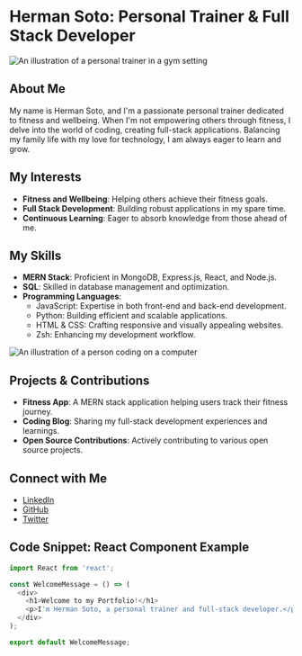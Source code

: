 
# Herman Soto: Personal Trainer & Full Stack Developer

![An illustration of a personal trainer in a gym setting](/mnt/data/Illustration_of_a_personal_trainer_in_a_gym_settin.png)

## About Me

My name is Herman Soto, and I'm a passionate personal trainer dedicated to fitness and wellbeing. When I'm not empowering others through fitness, I delve into the world of coding, creating full-stack applications. Balancing my family life with my love for technology, I am always eager to learn and grow.

## My Interests

- **Fitness and Wellbeing**: Helping others achieve their fitness goals.
- **Full Stack Development**: Building robust applications in my spare time.
- **Continuous Learning**: Eager to absorb knowledge from those ahead of me.

## My Skills

- **MERN Stack**: Proficient in MongoDB, Express.js, React, and Node.js.
- **SQL**: Skilled in database management and optimization.
- **Programming Languages**: 
  - JavaScript: Expertise in both front-end and back-end development.
  - Python: Building efficient and scalable applications.
  - HTML & CSS: Crafting responsive and visually appealing websites.
  - Zsh: Enhancing my development workflow.

![An illustration of a person coding on a computer](/mnt/data/Illustration_of_a_person_coding_on_a_computer,_dep.png)

## Projects & Contributions

- **Fitness App**: A MERN stack application helping users track their fitness journey.
- **Coding Blog**: Sharing my full-stack development experiences and learnings.
- **Open Source Contributions**: Actively contributing to various open source projects.

## Connect with Me

- [LinkedIn](https://www.linkedin.com/in/hermansoto)
- [GitHub](https://github.com/hermansoto)
- [Twitter](https://twitter.com/hermansoto)

## Code Snippet: React Component Example

```javascript
import React from 'react';

const WelcomeMessage = () => (
  <div>
    <h1>Welcome to my Portfolio!</h1>
    <p>I'm Herman Soto, a personal trainer and full-stack developer.</p>
  </div>
);

export default WelcomeMessage;
```
